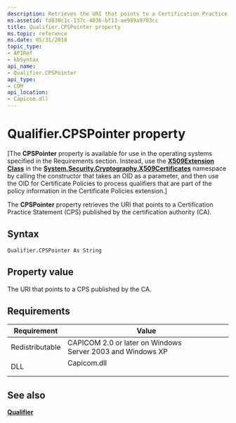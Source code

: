 ```yaml
---
description: Retrieves the URI that points to a Certification Practice Statement (CPS) published by the certification authority (CA).
ms.assetid: fd030c1c-137c-4036-bf13-ae989a9703cc
title: Qualifier.CPSPointer property
ms.topic: reference
ms.date: 05/31/2018
topic_type:
- APIRef
- kbSyntax
api_name:
- Qualifier.CPSPointer
api_type:
- COM
api_location:
- Capicom.dll
---
```


# Qualifier.CPSPointer property

\[The **CPSPointer** property is available for use in the operating systems specified in the Requirements section. Instead, use the [**X509Extension Class**](/dotnet/api/system.security.cryptography.x509certificates.x509extension?view=netcore-3.1&preserve-view=true) in the [**System.Security.Cryptography.X509Certificates**](/dotnet/api/system.security.cryptography.x509certificates.publickey.-ctor?view=netcore-3.1&preserve-view=true) namespace by calling the constructor that takes an OID as a parameter, and then use the OID for Certificate Policies to process qualifiers that are part of the policy information in the Certificate Policies extension.\]

The **CPSPointer** property retrieves the URI that points to a Certification Practice Statement (CPS) published by the certification authority (CA).

## Syntax


```VB
Qualifier.CPSPointer As String
```



## Property value

The URI that points to a CPS published by the CA.

## Requirements



| Requirement | Value |
|----------------------------|----------------------------------------------------------------------------------------|
| Redistributable<br/> | CAPICOM 2.0 or later on Windows Server 2003 and Windows XP<br/>                  |
| DLL<br/>             | <dl> <dt>Capicom.dll</dt> </dl> |



## See also

<dl> <dt>

[**Qualifier**](qualifier.md)
</dt> </dl>

 

 
